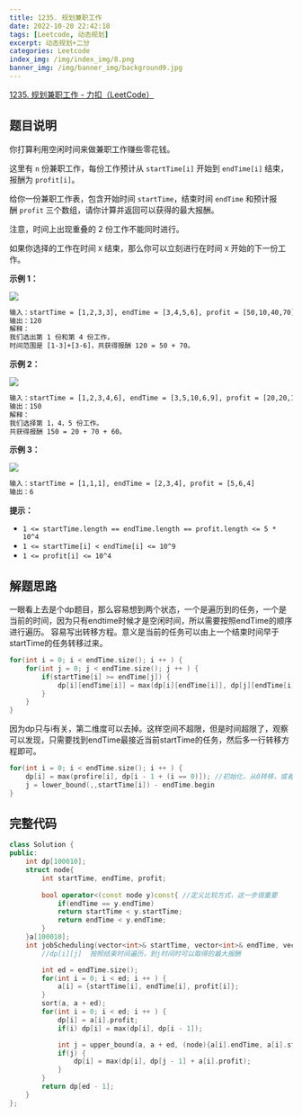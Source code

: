```yaml
---
title: 1235. 规划兼职工作
date: 2022-10-20 22:42:18
tags: [Leetcode, 动态规划]
excerpt: 动态规划+二分
categories: Leetcode
index_img: /img/index_img/8.png
banner_img: /img/banner_img/background9.jpg
---
```



[1235. 规划兼职工作 - 力扣（LeetCode）](https://leetcode.cn/problems/maximum-profit-in-job-scheduling/)

## 题目说明

你打算利用空闲时间来做兼职工作赚些零花钱。

这里有 `n` 份兼职工作，每份工作预计从 `startTime[i]` 开始到 `endTime[i]` 结束，报酬为 `profit[i]`。

给你一份兼职工作表，包含开始时间 `startTime`，结束时间 `endTime` 和预计报酬 `profit` 三个数组，请你计算并返回可以获得的最大报酬。

注意，时间上出现重叠的 2 份工作不能同时进行。

如果你选择的工作在时间 `X` 结束，那么你可以立刻进行在时间 `X` 开始的下一份工作。

  

**示例 1：**

**![](https://assets.leetcode-cn.com/aliyun-lc-upload/uploads/2019/10/19/sample1_1584.png)**

```txt
输入：startTime = [1,2,3,3], endTime = [3,4,5,6], profit = [50,10,40,70]
输出：120
解释：
我们选出第 1 份和第 4 份工作， 
时间范围是 [1-3]+[3-6]，共获得报酬 120 = 50 + 70。
```

**示例 2：**

**![](https://assets.leetcode-cn.com/aliyun-lc-upload/uploads/2019/10/19/sample22_1584.png)**

```txt
输入：startTime = [1,2,3,4,6], endTime = [3,5,10,6,9], profit = [20,20,100,70,60]
输出：150
解释：
我们选择第 1，4，5 份工作。 
共获得报酬 150 = 20 + 70 + 60。
```

**示例 3：**

**![](https://assets.leetcode-cn.com/aliyun-lc-upload/uploads/2019/10/19/sample3_1584.png)**

```txt
输入：startTime = [1,1,1], endTime = [2,3,4], profit = [5,6,4]
输出：6
```
  

**提示：**

-   `1 <= startTime.length == endTime.length == profit.length <= 5 * 10^4`
-   `1 <= startTime[i] < endTime[i] <= 10^9`
-   `1 <= profit[i] <= 10^4`


## 解题思路

一眼看上去是个dp题目，那么容易想到两个状态，一个是遍历到的任务，一个是当前的时间，因为只有endtime时候才是空闲时间，所以需要按照endTime的顺序进行遍历。
容易写出转移方程。意义是当前的任务可以由上一个结束时间早于startTime的任务转移过来。
```c++
for(int i = 0; i < endTime.size(); i ++ ) {
    for(int j = 0; j < endTime.size(); j ++ ) {
        if(startTime[i] >= endTime[j]) {
            dp[i][endTime[i]] = max(dp[i][endTime[i]], dp[j][endTime[i]] + profile[i])
        }
    }
}
```
因为dp只与i有关，第二维度可以去掉。这样空间不超限，但是时间超限了，观察可以发现，只需要找到endTime最接近当前startTime的任务，然后多一行转移方程即可。

```c++
for(int i = 0; i < endTime.size(); i ++ ) {
    dp[i] = max(profire[i], dp[i - 1 + (i == 0)]); //初始化，从0转移，或者i - 1转移
    j = lower_bound(,,startTime[i]) - endTime.begin
}
```

## 完整代码

```c++
class Solution {
public:
    int dp[100010];
    struct node{
        int startTime, endTime, profit;
        
        bool operator<(const node y)const{ //定义比较方式，这一步很重要
            if(endTime == y.endTime)
            return startTime < y.startTime;
            return endTime < y.endTime;
        }
    }a[100010];
    int jobScheduling(vector<int>& startTime, vector<int>& endTime, vector<int>& profit) {
        //dp[i][j]  按照结束时间遍历，到j时间时可以取得的最大报酬

        int ed = endTime.size();
        for(int i = 0; i < ed; i ++ ) {
            a[i] = {startTime[i], endTime[i], profit[i]};
        }
        sort(a, a + ed);
        for(int i = 0; i < ed; i ++ ) {
            dp[i] = a[i].profit;
            if(i) dp[i] = max(dp[i], dp[i - 1]);

            int j = upper_bound(a, a + ed, (node){a[i].endTime, a[i].startTime, 0}) - a;
            if(j) {
                dp[i] = max(dp[i], dp[j - 1] + a[i].profit);
            }
        }
        return dp[ed - 1];
    }
};
```
